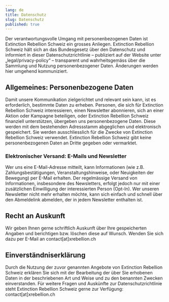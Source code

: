 ```yaml
---
lang: de
title: Datenschutz
slug: Datenschutz
published: true
---
```

Der verantwortungsvolle Umgang mit personenbezogenen Daten ist Extinction Rebellion Schweiz ein grosses Anliegen. Extinction Rebellion Schweiz hält sich an das Bundesgesetz über den Datenschutz und informiert in dieser Datenschutzrichtlinie – publiziert auf der Website unter „legal/privacy-policy“ – transparent und wahrheitsgemäss über die Sammlung und Nutzung personenbezogener Daten. Änderungen werden hier umgehend kommuniziert.

## Allgemeines: Personenbezogene Daten

Damit unsere Kommunikation zielgerichtet und relevant sein kann, ist es erforderlich, bestimmte Daten zu erheben. Personen, die sich für Extinction Rebellion Schweiz interessieren, einen Newsletter abonnieren, sich an einer Aktion oder Kampagne beteiligen, oder Extinction Rebellion Schweiz finanziell unterstützen, übergeben uns personenbezogene Daten. Diese werden mit dem bestehenden Adressstamm abgeglichen und elektronisch gespeichert. Sie werden ausschliesslich für die Zwecke von Extinction Rebellion Schweiz verwendet. Extinction Rebellion Schweiz gibt keine personenbezogenen Daten an Dritte gegeben oder vermarktet.

### Elektronischer Versand: E-Mails und Newsletter

Wer uns eine E-Mail-Adresse mitteilt, kann Informationen (wie z.B. Zahlungsbestätigungen, Veranstaltungshinweise, oder Neuigkeiten der Bewegung) per E-Mail erhalten. Der regelmässige Versand von Informationen, insbesondere des Newsletters, erfolgt jedoch nur mit einer zusätzlichen Einwilligung der interessierten Person (Opt-In). Wer unseren Newsletter nicht mehr erhalten möchte, kann sich einfach und schnell über den Abmeldelink abmelden, der in jedem Newsletter enthalten ist.

## Recht an Auskunft

Wir geben Ihnen gerne schriftlich Auskunft über Ihre gespeicherten Angaben und berichtigen bzw. löschen diese auf Wunsch. Wenden Sie sich dazu per E-Mail an contact\[at]xrebellion.ch

## Einverständniserklärung

Durch die Nutzung der zuvor genannten Angebote von Extinction Rebellion Schweiz erklären Sie sich mit der Bearbeitung der über Sie erhobenen Daten in der beschriebenen Art und Weise und zu den benannten Zwecken einverstanden. Für weitere Fragen und Auskünfte zur Datenschutzrichtlinie steht Extinction Rebellion Schweiz gerne zur Verfügung: contact\[at]xrebellion.ch